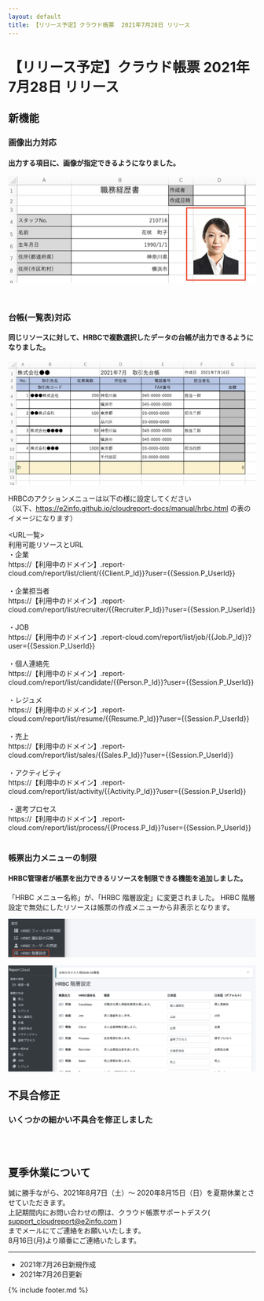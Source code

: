 ```yaml
---
layout: default
title: 【リリース予定】クラウド帳票  2021年7月28日 リリース
---
```


# 【リリース予定】クラウド帳票  2021年7月28日 リリース  

## 新機能

### 画像出力対応
#### 出力する項目に、画像が指定できるようになりました。

![画像出力対応](images/20210720/rl210720_1.png)

<br>

### 台帳(一覧表)対応
#### 同じリソースに対して、HRBCで複数選択したデータの台帳が出力できるようになりました。

![台帳(一覧表)対応](images/20210720/rl210720_2.png)

HRBCのアクションメニューは以下の様に設定してください<br>
（以下、https://e2info.github.io/cloudreport-docs/manual/hrbc.html  の表のイメージになります）

<URL一覧> <br>
利用可能リソースとURL<br>
・企業<br>
https://【利用中のドメイン】.report-cloud.com/report/list/client/{{Client.P_Id}}?user={{Session.P_UserId}}<br><br>
・企業担当者<br>
https://【利用中のドメイン】.report-cloud.com/report/list/recruiter/{{Recruiter.P_Id}}?user={{Session.P_UserId}}<br><br>
・JOB<br>
https://【利用中のドメイン】.report-cloud.com/report/list/job/{{Job.P_Id}}?user={{Session.P_UserId}}<br><br>
・個人連絡先<br>
https://【利用中のドメイン】.report-cloud.com/report/list/candidate/{{Person.P_Id}}?user={{Session.P_UserId}}<br><br>
・レジュメ<br>
https://【利用中のドメイン】.report-cloud.com/report/list/resume/{{Resume.P_Id}}?user={{Session.P_UserId}}<br><br>
・売上<br>
https://【利用中のドメイン】.report-cloud.com/report/list/sales/{{Sales.P_Id}}?user={{Session.P_UserId}}<br><br>
・アクティビティ<br>
https://【利用中のドメイン】.report-cloud.com/report/list/activity/{{Activity.P_Id}}?user={{Session.P_UserId}}<br><br>
・選考プロセス<br>
https://【利用中のドメイン】.report-cloud.com/report/list/process/{{Process.P_Id}}?user={{Session.P_UserId}}<br><br>



### 帳票出力メニューの制限

#### HRBC管理者が帳票を出力できるリソースを制限できる機能を追加しました。

「HRBC メニュー名称」が、「HRBC 階層設定」に変更されました。
HRBC 階層設定で無効にしたリソースは帳票の作成メニューから非表示となります。

![帳票出力メニューの制限1](images/20210720/rl210720_3.png)

![帳票出力メニューの制限2](images/20210720/rl210720_4.png)


## 不具合修正

### いくつかの細かい不具合を修正しました

<br>
<br>

## 夏季休業について

誠に勝手ながら、2021年8月7日（土）～ 2020年8月15日（日）を夏期休業とさせていただきます。<br>
上記期間内にお問い合わせの際は、クラウド帳票サポートデスク( support_cloudreport@e2info.com )<br>
までメールにてご連絡をお願いいたします。<br>
8月16日(月)より順番にご連絡いたします。

-----
* 2021年7月26日新規作成
* 2021年7月26日更新

{% include footer.md %}

